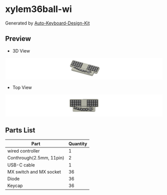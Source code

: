 # xylem36ball-wi

Generated by [Auto-Keyboard-Design-Kit](https://auto-kdk.pages.dev/)

## Preview

- 3D View

![Case Preview](images/xylem36ball-wi-case-preview.png)

- Top View

![Top View](images/xylem36ball-wi-top-view.png)

## Parts List

|Part|Quantity|
|---|---|
|wired controller|1|
|Conthrough(2.5mm, 11pin)|2|
|USB-C cable|1|
|MX switch and MX socket|36|
|Diode|36|
|Keycap|36|


